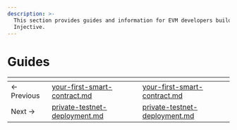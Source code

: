 ```yaml
---
description: >-
  This section provides guides and information for EVM developers building on
  Injective.
---
```


# Guides

<table data-card-size="large" data-view="cards" data-full-width="false"><thead><tr><th></th><th data-type="content-ref"></th><th data-hidden data-card-target data-type="content-ref"></th></tr></thead><tbody><tr><td>← Previous</td><td><a href="../your-first-smart-contract.md">your-first-smart-contract.md</a></td><td><a href="../your-first-smart-contract.md">your-first-smart-contract.md</a></td></tr><tr><td>Next → </td><td><a href="private-testnet-deployment.md">private-testnet-deployment.md</a></td><td><a href="private-testnet-deployment.md">private-testnet-deployment.md</a></td></tr></tbody></table>
